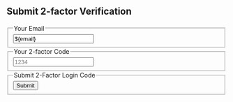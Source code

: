 ## Submit 2-factor Verification

<form action="login" data-autosubmit>
<input type="hidden" name="service" value="email-2factor-response">
  <fieldset>
    <legend>Your Email</legend>
    <input type="email" name="email" id="email" placeholder="you@email.com" value="${email}" required />
  </fieldset>
  <fieldset>
    <legend>Your 2-factor Code</legend>
    <input type="number" name="code" id="code" placeholder="1234" maxlength="4" value="${code}" required />
  </fieldset>
  <fieldset>
    <legend>Submit 2-Factor Login Code</legend>
    <button type="submit">Submit</button>
  </fieldset>
</form>
